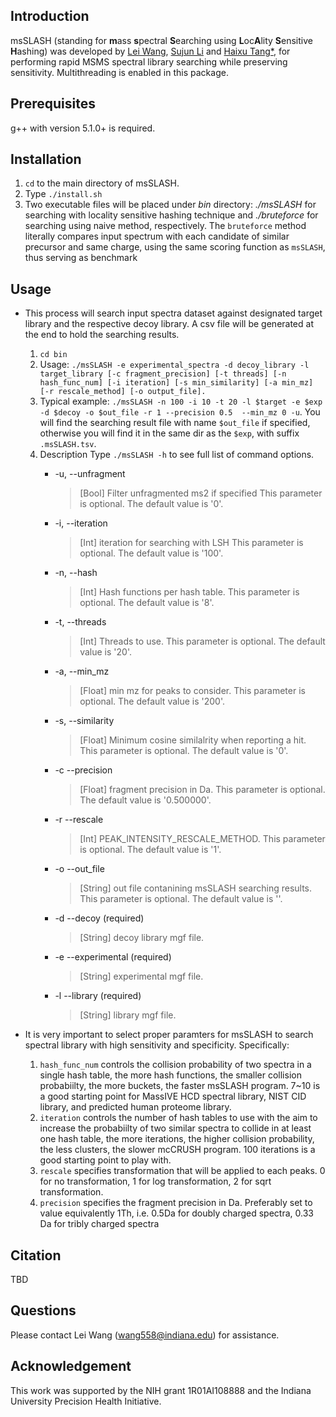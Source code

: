 ## Introduction
msSLASH (standing for **m**ass **s**pectral **S**earching using **L**oc**A**lity **S**ensitive **H**ashing) was developed by [Lei Wang](mailto:wang558@indiana.edu), [Sujun Li](https://scholar.google.com/citations?user=y4keCocAAAAJ&hl=en) and [Haixu Tang*](https://www.sice.indiana.edu/all-people/profile.html?profile_id=308), for performing rapid MSMS spectral library searching while preserving sensitivity. Multithreading is enabled in this package.

## Prerequisites
g++ with version 5.1.0+ is required.

## Installation
1. `cd` to the main directory of msSLASH.
2. Type `./install.sh`
3. Two executable files will be placed under *bin* directory: *./msSLASH* for searching with locality sensitive hashing technique and *./bruteforce* for searching using naive method, respectively.  The `bruteforce` method literally compares input spectrum with each candidate of similar precursor and same charge, using the same scoring function as `msSLASH`, thus serving as benchmark

## Usage
- This process will search input spectra dataset against designated target library and the respective decoy library.  A csv file will be generated at the end to hold the searching results.
  1. `cd bin`
  2. Usage: `./msSLASH -e experimental_spectra -d decoy_library -l target_library [-c fragment_precision] [-t threads] [-n hash_func_num] [-i iteration] [-s min_similarity] [-a min_mz] [-r rescale_method] [-o output_file].`
  3. Typical example: `./msSLASH -n 100 -i 10 -t 20 -l $target -e $exp -d $decoy -o $out_file -r 1 --precision 0.5  --min_mz 0 -u`. You will find the searching result file with name `$out_file` if specified, otherwise you will find it in the same dir as the `$exp`, with suffix `.msSLASH.tsv`.
  4. Description
  Type `./msSLASH -h` to see full list of command options.
        * -u,    --unfragment
            > [Bool] Filter unfragmented ms2 if specified
    This parameter is optional. The default value is '0'.
        
        * -i,    --iteration
            > [Int] iteration for searching with LSH
     This parameter is optional. The default value is '100'.

        * -n,    --hash
            > [Int] Hash functions per hash table.
     This parameter is optional. The default value is '8'.

        * -t,    --threads
            > [Int] Threads to use.
     This parameter is optional. The default value is '20'.

        * -a,    --min_mz
            > [Float] min mz for peaks to consider.
     This parameter is optional. The default value is '200'.

        * -s,    --similarity
            > [Float] Minimum cosine similalrity when reporting a hit.
     This parameter is optional. The default value is '0'.
    
        * -c    --precision
            > [Float] fragment precision in Da.
    This parameter is optional. The default value is '0.500000'. 

        * -r    --rescale
            > [Int] PEAK_INTENSITY_RESCALE_METHOD.
   This parameter is optional. The default value is '1'. 
   
        * -o    --out_file
            > [String] out file contanining msSLASH searching results.
   This parameter is optional. The default value is ''.

        * -d    --decoy  (required)
            > [String] decoy library mgf file.

        * -e    --experimental  (required)
            > [String] experimental mgf file.

        * -l    --library       (required)
            > [String] library mgf file.


- It is very important to select proper paramters for msSLASH to search spectral library with high sensitivity and specificity. Specifically:
  1. `hash_func_num` controls the collision probability of two spectra in a single hash table, the more hash functions, the smaller collision probabiilty, the more buckets, the faster msSLASH program. 7~10 is a good starting point for MassIVE HCD spectral library, NIST CID library, and predicted human proteome library.
  2. `iteration` controls the number of hash tables to use with the aim to increase the probabiilty of two similar spectra to collide in at least one hash table, the more iterations, the higher collision probability, the less clusters, the slower mcCRUSH program. 100 iterations is a good starting point to play with.
  3. `rescale` specifies transformation that will be applied to each peaks.  0 for no transformation, 1 for log transformation, 2 for sqrt transformation.
  4. `precision` specifies the fragment precision in Da.  Preferably set to value equivalently 1Th, i.e. 0.5Da for doubly charged spectra, 0.33 Da for tribly charged spectra


## Citation
TBD

## Questions
Please contact Lei Wang (wang558@indiana.edu) for assistance.
## Acknowledgement
This work was supported by the NIH grant 1R01AI108888 and the Indiana University Precision Health Initiative.


